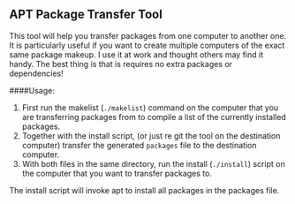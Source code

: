 ## APT Package Transfer Tool

This tool will help you transfer packages from one computer to another one. It is particularly useful if you want to create multiple computers of the exact same  package makeup. I use it at work and thought others may find it handy. The best thing is that is requires no extra packages or dependencies!


####Usage:

   1. First run the makelist (`./makelist`) command on the computer that you are transferring packages from to compile a list of the currently installed packages.  
   2. Together with the install script, (or just re git the tool on the destination computer) transfer the generated `packages` file to the destination computer.  
   3. With both files in the same directory, run the install (`./install`) script on the computer that you want to transfer packages to. 
   
The install script will invoke apt to install all packages in the packages file. 

